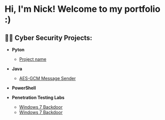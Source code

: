 <h1>Hi, I'm Nick! Welcome to my portfolio :)</h1>

<h2>👨‍💻 Cyber Security Projects:</h2>

- <b>Pyton</b>
  - [Project name](https://google.com)
- <b>Java</b>
  - [AES-GCM Message Sender](https://github.com/nhamle2/AES-GCM-Message-Sender)
- <b>PowerShell</b>

- <b>Penetration Testing Labs</b>
  - [Windows 7 Backdoor](https://github.com/nhamle2/Windows-7-Backdoor)
  - [Windows 7 Backdoor](https://github.com/nhamle2/Windows-7-SSH)


